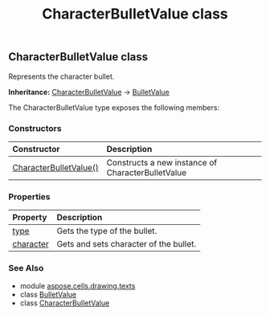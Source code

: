 ﻿---
title: CharacterBulletValue class
second_title: Aspose.Cells for Python via .NET API References
description: 
type: docs
weight: 40
url: /aspose.cells.drawing.texts/characterbulletvalue/
is_root: false
---

## CharacterBulletValue class

Represents the character bullet.



**Inheritance:** [CharacterBulletValue](/cells/python-net/aspose.cells.drawing.texts/characterbulletvalue) → 
[BulletValue](/cells/python-net/aspose.cells.drawing.texts/bulletvalue)



The CharacterBulletValue type exposes the following members:

### Constructors
| Constructor | Description |
| :- | :- |
| [CharacterBulletValue()](/cells/python-net/aspose.cells.drawing.texts/characterbulletvalue/__init__/#) | Constructs a new instance of CharacterBulletValue |


### Properties
| Property | Description |
| :- | :- |
| [type](/cells/python-net/aspose.cells.drawing.texts/characterbulletvalue/type) | Gets the type of the bullet. |
| [character](/cells/python-net/aspose.cells.drawing.texts/characterbulletvalue/character) | Gets and sets character of the bullet. |



### See Also
* module [aspose.cells.drawing.texts](..)
* class [BulletValue](/cells/python-net/aspose.cells.drawing.texts/bulletvalue)
* class [CharacterBulletValue](/cells/python-net/aspose.cells.drawing.texts/characterbulletvalue)
